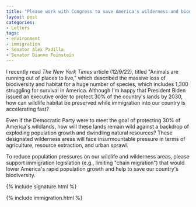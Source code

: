```yaml
---
title: "Please work with Congress to save America's wilderness and biodiversity"
layout: post
categories:
- Letters
tags:
- environment
- immigration
- Senator Alex Padilla
- Senator Dianne Feinstein
---
```


I recently read *The New York Times* article (12/9/22), titled "Animals are running out of places to live," which described the massive loss of biodiversity and habitat for a huge number of species, which includes 1,300 struggling for survival in America. Although I'm happy that President Biden issued an executive order to protect 30% of the country's lands by 2030, how can wildlife habitat be preserved while immigration into our country is accelerating fast?

Even if the Democratic Party were to meet the goal of protecting 30% of America's wildlands, how will these lands remain wild against a backdrop of exploding population growth and dwindling natural resources? These designated wilderness areas will face insurmountable pressure in terms of agriculture, resource extraction, and urban sprawl.

To reduce population pressures on our wildlife and wilderness areas, please support immigration legislation (e.g., limiting "chain migration") that would lower America's rapid population growth and help to save our country's biodiversity.

{% include signature.html %}

{% include immigration.html %}

